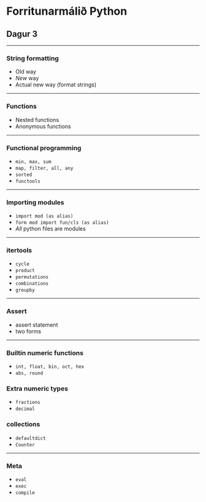 Forritunarmálið Python
======================

Dagur 3
-------


---

### String formatting

* Old way
* *New* way
* Actual new way (format strings)


---

### Functions

* Nested functions
* Anonymous functions

---

### Functional programming

* `min, max, sum`
* `map, filter, all, any`
* `sorted`
* `functools`

---

### Importing modules

* `import mod (as alias)`
* `form mod import fun/cls (as alias)`
* *All* python files are modules

---

### itertools

* `cycle`
* `product`
* `permutations`
* `combinations`
* `groupby`

---

### Assert

* assert statement
* two forms

---

### Builtin numeric functions

* `int, float, bin, oct, hex`
* `abs, round`

### Extra numeric types

* `fractions`
* `decimal`

### collections

* `defaultdict`
* `Counter`

---

### Meta

* `eval`
* `exec`
* `compile`
